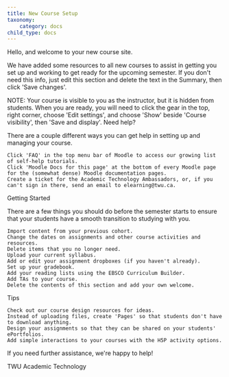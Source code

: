 ```yaml
---
title: New Course Setup
taxonomy:
    category: docs
child_type: docs
---
```


Hello, and welcome to your new course site.

We have added some resources to all new courses to assist in getting you set up and working to get ready for the upcoming semester. If you don't need this info, just edit this section and delete the text in the Summary, then click 'Save changes'.

NOTE: Your course is visible to you as the instructor, but it is hidden from students. When you are ready, you will need to click the gear in the top, right corner, choose 'Edit settings', and choose 'Show' beside 'Course visibility', then 'Save and display'.
Need help?

There are a couple different ways you can get help in setting up and managing your course.

    Click 'FAQ' in the top menu bar of Moodle to access our growing list of self-help tutorials.
    Click 'Moodle Docs for this page' at the bottom of every Moodle page for the (somewhat dense) Moodle documentation pages.
    Create a ticket for the Academic Technology Ambassadors, or, if you can't sign in there, send an email to elearning@twu.ca.

Getting Started

There are a few things you should do before the semester starts to ensure that your students have a smooth transition to studying with you.

    Import content from your previous cohort.
    Change the dates on assignments and other course activities and resources.
    Delete items that you no longer need.
    Upload your current syllabus.
    Add or edit your assignment dropboxes (if you haven't already).
    Set up your gradebook.
    Add your reading lists using the EBSCO Curriculum Builder.
    Add TAs to your course.
    Delete the contents of this section and add your own welcome.

Tips

    Check out our course design resources for ideas.
    Instead of uploading files, create 'Pages' so that students don't have to download anything.
    Design your assignments so that they can be shared on your students' ePortfolios.
    Add simple interactions to your courses with the H5P activity options.

If you need further assistance, we're happy to help!

TWU Academic Technology
